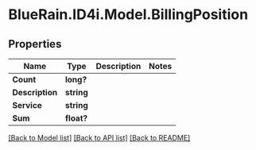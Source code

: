# BlueRain.ID4i.Model.BillingPosition
## Properties

Name | Type | Description | Notes
------------ | ------------- | ------------- | -------------
**Count** | **long?** |  | 
**Description** | **string** |  | 
**Service** | **string** |  | 
**Sum** | **float?** |  | 

[[Back to Model list]](../README.md#documentation-for-models) [[Back to API list]](../README.md#documentation-for-api-endpoints) [[Back to README]](../README.md)

